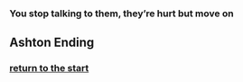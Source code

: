 ### You stop talking to them, they’re hurt but move on

## Ashton Ending

### [return to the start](README.md)

